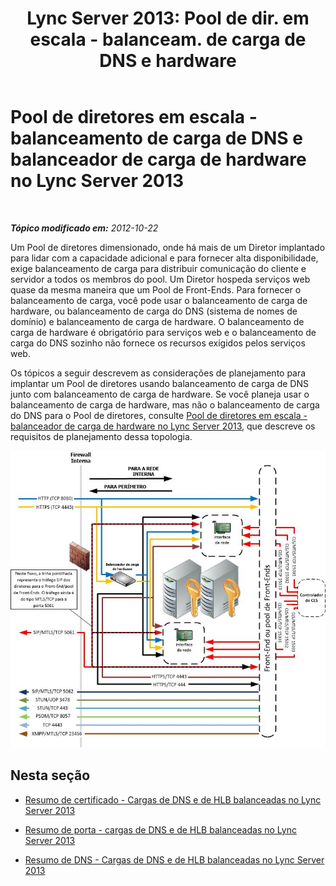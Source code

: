 ﻿---
title: "Lync Server 2013: Pool de dir. em escala - balanceam. de carga de DNS e hardware"
TOCTitle: Pool de diretores em escala - balanceamento de carga de DNS e balanceador de carga de hardware
ms:assetid: a1f6ffc0-9e6e-4217-a923-025c9679e154
ms:mtpsurl: https://technet.microsoft.com/pt-br/library/JJ205142(v=OCS.15)
ms:contentKeyID: 49307659
ms.date: 05/19/2016
mtps_version: v=OCS.15
ms.translationtype: HT
---

# Pool de diretores em escala - balanceamento de carga de DNS e balanceador de carga de hardware no Lync Server 2013

 

_**Tópico modificado em:** 2012-10-22_

Um Pool de diretores dimensionado, onde há mais de um Diretor implantado para lidar com a capacidade adicional e para fornecer alta disponibilidade, exige balanceamento de carga para distribuir comunicação do cliente e servidor a todos os membros do pool. Um Diretor hospeda serviços web quase da mesma maneira que um Pool de Front-Ends. Para fornecer o balanceamento de carga, você pode usar o balanceamento de carga de hardware, ou balanceamento de carga do DNS (sistema de nomes de domínio) e balanceamento de carga de hardware. O balanceamento de carga de hardware é obrigatório para serviços web e o balanceamento de carga do DNS sozinho não fornece os recursos exigidos pelos serviços web.

Os tópicos a seguir descrevem as considerações de planejamento para implantar um Pool de diretores usando balanceamento de carga de DNS junto com balanceamento de carga de hardware. Se você planeja usar o balanceamento de carga de hardware, mas não o balanceamento de carga do DNS para o Pool de diretores, consulte [Pool de diretores em escala - balanceador de carga de hardware no Lync Server 2013](lync-server-2013-scaled-director-pool-hardware-load-balancer.md), que descreve os requisitos de planejamento dessa topologia.

![Novo Pool de Diretor em Escala](images/JJ205142.35a78a7a-b781-4c8f-951e-168451ba6a65(OCS.15).jpg "Novo Pool de Diretor em Escala")

## Nesta seção

  - [Resumo de certificado - Cargas de DNS e de HLB balanceadas no Lync Server 2013](lync-server-2013-certificate-summary-dns-and-hlb-load-balanced.md)

  - [Resumo de porta - cargas de DNS e de HLB balanceadas no Lync Server 2013](lync-server-2013-port-summary-dns-and-hlb-load-balanced.md)

  - [Resumo de DNS - Cargas de DNS e de HLB balanceadas no Lync Server 2013](lync-server-2013-dns-summary-dns-and-hlb-load-balanced.md)

